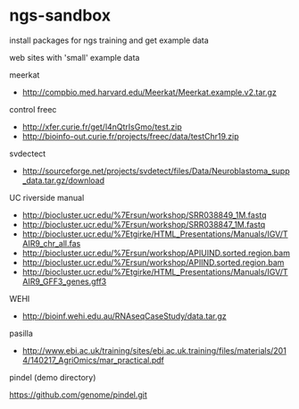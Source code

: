 # ngs-sandbox
install packages for ngs training and get example data

web sites with 'small' example data

meerkat

- http://compbio.med.harvard.edu/Meerkat/Meerkat.example.v2.tar.gz

control freec

- http://xfer.curie.fr/get/l4nQtrIsGmo/test.zip
- http://bioinfo-out.curie.fr/projects/freec/data/testChr19.zip

svdectect 

- http://sourceforge.net/projects/svdetect/files/Data/Neuroblastoma_supp_data.tar.gz/download

UC riverside manual

- http://biocluster.ucr.edu/%7Ersun/workshop/SRR038849_1M.fastq
- http://biocluster.ucr.edu/%7Ersun/workshop/SRR038847_1M.fastq
- http://biocluster.ucr.edu/%7Etgirke/HTML_Presentations/Manuals/IGV/TAIR9_chr_all.fas
- http://biocluster.ucr.edu/%7Ersun/workshop/APIUIND.sorted.region.bam
- http://biocluster.ucr.edu/%7Ersun/workshop/APIIND.sorted.region.bam
- http://biocluster.ucr.edu/%7Etgirke/HTML_Presentations/Manuals/IGV/TAIR9_GFF3_genes.gff3

WEHI

- http://bioinf.wehi.edu.au/RNAseqCaseStudy/data.tar.gz

pasilla

- http://www.ebi.ac.uk/training/sites/ebi.ac.uk.training/files/materials/2014/140217_AgriOmics/mar_practical.pdf

pindel (demo directory)

https://github.com/genome/pindel.git
